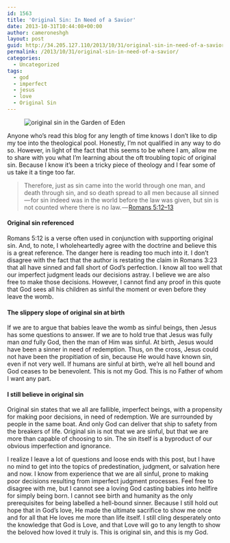 ```yaml
---
id: 1563
title: 'Original Sin: In Need of a Savior'
date: 2013-10-31T10:44:08+00:00
author: cameroneshgh
layout: post
guid: http://34.205.127.110/2013/10/31/original-sin-in-need-of-a-savior/
permalink: /2013/10/31/original-sin-in-need-of-a-savior/
categories:
  - Uncategorized
tags:
  - god
  - imperfect
  - jesus
  - love
  - Original Sin
---
```

<figure> 

<img alt="original sin in the Garden of Eden" src="https://waywardjourneyer.files.wordpress.com/2013/10/d2d1d-0mlxzbqopbf1vf5na.jpg?w=525" data-recalc-dims="1" />
  
</figure> 

Anyone who’s read this blog for any length of time knows I don’t like to dip my toe into the theological pool. Honestly, I’m not qualified in any way to do so. However, in light of the fact that this seems to be where I am, allow me to share with you what I’m learning about the oft troubling topic of original sin. Because I know it’s been a tricky piece of theology and I fear some of us take it a tinge too far.

> Therefore, just as sin came into the world through one man, and death through sin, and so death spread to all men because all sinned — for sin indeed was in the world before the law was given, but sin is not counted where there is no law. — <a href="http://www.biblegateway.com/passage/?search=romans%205:12-13&version=ESV" target="_blank">Romans 5:12–13</a> 

#### Original sin referenced

Romans 5:12 is a verse often used in conjunction with supporting original sin. And, to note, I wholeheartedly agree with the doctrine and believe this is a great reference. The danger here is reading too much into it. I don’t disagree with the fact that the author is restating the claim in Romans 3:23 that all have sinned and fall short of God’s perfection. I know all too well that our imperfect judgment leads our decisions astray. I believe we are also free to make those decisions. However, I cannot find any proof in this quote that God sees all his children as sinful the moment or even before they leave the womb.

#### The slippery slope of original sin at birth

If we are to argue that babies leave the womb as sinful beings, then Jesus has some questions to answer. If we are to hold true that Jesus was fully man _and_ fully God, then the man of Him was sinful. At birth, Jesus would have been a sinner in need of redemption. Thus, on the cross, Jesus could not have been the propitiation of sin, because He would have known sin, even if not very well. If humans are sinful at birth, we’re all hell bound and God ceases to be benevolent. This is not my God. This is no Father of whom I want any part.

#### I still believe in original sin

Original sin states that we all are fallible, imperfect beings, with a propensity for making poor decisions, in need of redemption. We are surrounded by people in the same boat. And only God can deliver that ship to safety from the breakers of life. Original sin is not that we are sinful, but that we are more than capable of choosing to sin. The sin itself is a byproduct of our obvious imperfection and ignorance.

I realize I leave a lot of questions and loose ends with this post, but I have no mind to get into the topics of predestination, judgment, or salvation here and now. I know from experience that we are all sinful, prone to making poor decisions resulting from imperfect judgment processes. Feel free to disagree with me, but I cannot see a loving God casting babies into hellfire for simply being born. I cannot see birth and humanity as the only prerequisites for being labelled a hell-bound sinner. Because I still hold out hope that in God’s love, He made the ultimate sacrifice to show me once and for all that He loves me more than life itself. I still cling desperately onto the knowledge that God is Love, and that Love will go to any length to show the beloved how loved it truly is. This is original sin, and this is my God.